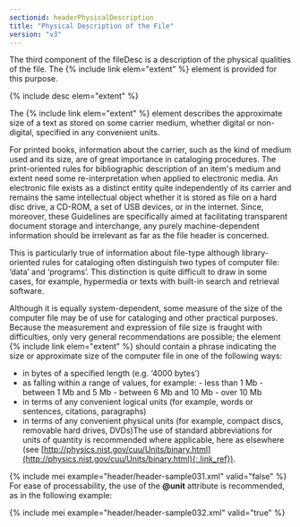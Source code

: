 ```yaml
---
sectionid: headerPhysicalDescription
title: "Physical Description of the File"
version: "v3"
---
```


The third component of the fileDesc is a description of the physical qualities of
the file.
The {% include link elem="extent" %} element is provided for this purpose.



{% include desc elem="extent" %}




The {% include link elem="extent" %} element describes the approximate size of a text as stored
on some carrier medium, whether digital or non-digital, specified in any convenient
units.

For printed books, information about the carrier, such as the kind of medium used
and its
size, are of great importance in cataloging procedures. The print-oriented rules for
bibliographic description of an item's medium and extent need some re-interpretation
when
applied to electronic media. An electronic file exists as a distinct entity quite
independently of its carrier and remains the same intellectual object whether it is
stored
as file on a hard disc drive, a CD-ROM, a set of USB devices, or in the internet.
Since,
moreover, these Guidelines are specifically aimed at facilitating transparent document
storage and interchange, any purely machine-dependent information should be irrelevant
as
far as the file header is concerned.

This is particularly true of information about file-type although library-oriented
rules
for cataloging often distinguish two types of computer file: ‘data’ and ‘programs’.
This
distinction is quite difficult to draw in some cases, for example, hypermedia or texts
with
built-in search and retrieval software.

Although it is equally system-dependent, some measure of the size of the computer
file may
be of use for cataloging and other practical purposes. Because the measurement and
expression of file size is fraught with difficulties, only very general recommendations
are
possible; the element {% include link elem="extent" %} should contain a phrase indicating the
size or approximate size of the computer file in one of the following ways:

- in bytes of a specified length (e.g. ‘4000 bytes’)
- as falling within a range of values, for example: - less than 1 Mb - between 1 Mb
and 5 Mb - between 6 Mb and 10 Mb - over 10 Mb
- in terms of any convenient logical units (for example, words or sentences, citations,
paragraphs)
- in terms of any convenient physical units (for example, compact discs, removable hard
drives, DVDs)The use of standard abbreviations for units of quantity is recommended where applicable,
here as elsewhere (see [http://physics.nist.gov/cuu/Units/binary.html](http://physics.nist.gov/cuu/Units/binary.html){:.link_ref}).

{% include mei example="header/header-sample031.xml" valid="false" %}
For ease of processability, the use of the **@unit** attribute is recommended, as in
the following example:

{% include mei example="header/header-sample032.xml" valid="true" %}
